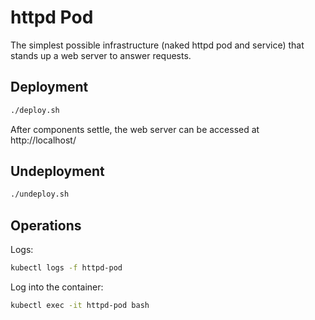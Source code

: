 # httpd Pod

The simplest possible infrastructure (naked httpd pod and service) that stands up a web server to answer
requests.

## Deployment

```bash
./deploy.sh
```
After components settle, the web server can be accessed at http://localhost/

## Undeployment

```bash
./undeploy.sh
```

## Operations

Logs:

```bash
kubectl logs -f httpd-pod
```


Log into the container:
 
```bash
kubectl exec -it httpd-pod bash
```

